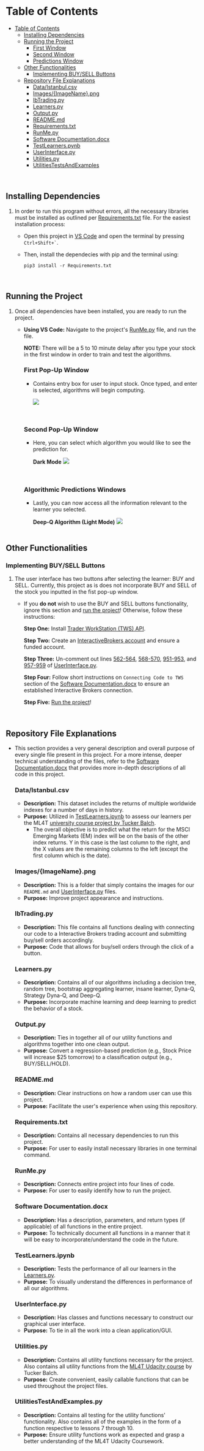 # Table of Contents
- [Table of Contents](#table-of-contents)
  - [Installing Dependencies ](#installing-dependencies-)
  - [Running the Project](#running-the-project)
    - [First Window](#first-pop-up-window)
    - [Second Window](#second-pop-up-window)
    - [Predictions Window](#algorithmic-predictions-windows)
  - [Other Functionalities](#other-functionalities)
    - [Implementing BUY/SELL Buttons](#implementing-more-buttons)
  - [Repository File Explanations](#repository-file-explanations)
    - [Data/Istanbul.csv](#dataistanbulcsv)
    - [Images/{ImageName}.png](#imagesimagenamepng)
    - [IbTrading.py](#ibtradingpy)
    - [Learners.py](#learnerspy)
    - [Output.py](#outputpy)
    - [README.md](#readmemd)
    - [Requirements.txt](#requirementstxt)
    - [RunMe.py](#runmepy)
    - [Software Documentation.docx](#software-documentationdocx)
    - [TestLearners.pynb](#testlearnersipynb)
    - [UserInterface.py](#userinterfacepy)
    - [Utilities.py](#utilitiespy)
    - [UtilitiesTestsAndExamples](#utilitiestestandexamplespy)

<br>

## Installing Dependencies <a name="Introduction"></a>
1. In order to run this program without errors, all the necessary libraries must be installed as outlined per [Requirements.txt](https://github.com/dannyleall/StockMarketTraderBot/blob/main/Requirements.txt) file. For the easiest installation process: 
   - Open this project in [VS Code](https://code.visualstudio.com/download) and open the terminal by pressing 
``
Ctrl+Shift+`
``.
   - Then, install the dependecies with pip and the terminal using:
  
     ```
     pip3 install -r Requirements.txt
     ```
<br>

## Running the Project
1. Once all dependencies have been installed, you are ready to run the project.
    - **Using VS Code:** Navigate to the project's [RunMe.py]([##RunMe.py](https://github.com/dannyleall/StockMarketTraderBot/blob/main/RunMe.py)) file, and run the file. 
        
        **NOTE:** There will be a 5 to 10 minute delay after you type your stock in the first window in order to train and test the algorithms.
        <br>

        ### First Pop-Up Window
        - Contains entry box for user to input stock. Once typed, and enter is selected, algorithms will begin computing.
  
          ![](Images/FirstWindow.png)
          
          <br>

        ### Second Pop-Up Window
        - Here, you can select which algorithm you would like to see the prediction for.
        
            **Dark Mode**
          ![](Images/DarkSecondWindow.png)

          <br>

        ### Algorithmic Predictions Windows
        - Lastly, you can now access all the information relevant to the learner you selected.
 
            **Deep-Q Algorithm (Light Mode)**
          ![](Images/LightLastWindow.png)  
          <br>

## Other Functionalities
### Implementing BUY/SELL Buttons
1. The user interface has two buttons after selecting the learner: BUY and SELL. Currently, this project as is does not incorporate BUY and SELL of the stock you inputted in the fist pop-up window.

    - If you **do not** wish to use the BUY and SELL buttons functionality, ignore this section and [run the project](#running-the-project)! Otherwise, follow these instructions:
    
        **Step One:** Install [Trader WorkStation (TWS) API](https://www.interactivebrokers.com/en/trading/tws.php#tws-software).
        
        **Step Two:** Create an [InteractiveBrokers account](https://gdcdyn.interactivebrokers.com/Universal/Application) and ensure a funded account.

        **Step Three:** Un-comment out lines [562-564](https://github.com/dannyleall/StockMarketTraderBot/blob/main/UserInterface.py#L562-L564), [568-570](https://github.com/dannyleall/StockMarketTraderBot/blob/main/UserInterface.py#L568-L570), [951-953](https://github.com/dannyleall/StockMarketTraderBot/blob/main/UserInterface.py#L951-L953), and [957-959](https://github.com/dannyleall/StockMarketTraderBot/blob/main/UserInterface.py#L951-L953) of [UserInterface.py](https://github.com/dannyleall/StockMarketTraderBot/blob/main/UserInterface.py).

        **Step Four:** Follow short instructions on `Connecting Code to TWS` section of the [Software Documentation.docx](https://github.com/dannyleall/StockMarketTraderBot/blob/main/Software%20Documentation.docx) to ensure an established Interactive Brokers connection.

        **Step Five:** [Run the project](#running-the-project)!

<br>

## Repository File Explanations
- This section provides a very general description and overall purpose of every single file present in this project. For a more intense, deeper technical understanding of the files, refer to the [Software Documentation.docx](https://github.com/dannyleall/StockMarketTraderBot/blob/main/Software%20Documentation.docx) that provides more in-depth descriptions of all code in this project.


   ### Data/Istanbul.csv
  - **Description:** This dataset includes the returns of multiple worldwide indexes for a number of days in history. 
  - **Purpose:** Utilized in [TestLearners.ipynb](https://github.com/dannyleall/StockMarketTraderBot/blob/main/TestLearners.ipynb) to assess our learners per the ML4T [university course project by Tucker Balch](https://quantsoftware.gatech.edu/Spring_2020_Project_3:_Assess_Learners).
    - The overall objective is to predict what the return for the MSCI Emerging Markets (EM) index will be on the basis of the other index returns. Y in this case is the last column to the right, and the X values are the remaining columns to the left (except the first column which is the date).

   ### Images/{ImageName}.png
  - **Description:** This is a folder that simply contains the images for our `README.md` and [UserInterface.py](https://github.com/dannyleall/StockMarketTraderBot/blob/main/UserInterface.py) files. 
  - **Purpose:** Improve project appearance and instructions.

   ### IbTrading.py
  - **Description:** This file contains all functions dealing with connecting our code to a Interactive Brokers trading account and submitting buy/sell orders accordingly.
  - **Purpose:** Code that allows for buy/sell orders through the click of a button.

   ### Learners.py
  - **Description:** Contains all of our algorithms including a decision tree, random tree, bootstrap aggregating learner, insane learner, Dyna-Q, Strategy Dyna-Q, and Deep-Q.
  - **Purpose:** Incorporate machine learning and deep learning to predict the behavior of a stock.

   ### Output.py
  - **Description:** Ties in together all of our utility functions and algorithms together into one clean output. 
  - **Purpose:** Convert a regression-based prediction (e.g., Stock Price will increase $25 tomorrow) to a classification output (e.g., BUY/SELL/HOLD).

   ### README.md
  - **Description:** Clear instructions on how a random user can use this project. 
  - **Purpose:** Facilitate the user's experience when using this repository.

   ### Requirements.txt
  - **Description:** Contains all necessary dependencies to run this project. 
  - **Purpose:** For user to easily install necessary libraries in one terminal command.
  
   ### RunMe.py
  - **Description:** Connects entire project into four lines of code. 
  - **Purpose:** For user to easily identify how to run the project.

   ### Software Documentation.docx
  - **Description:** Has a description, parameters, and return types (if applicable) of all functions in the entire project. 
  - **Purpose:** To technically document all functions in a manner that it will be easy to incorporate/understand the code in the future.

   ### TestLearners.ipynb
  - **Description:** Tests the performance of all our learners in the [Learners.py](https://github.com/dannyleall/StockMarketTraderBot/blob/main/Learners.py). 
  - **Purpose:** To visually understand the differences in performance of all our algorithms.

   ### UserInterface.py
  - **Description:** Has classes and functions necessary to construct our graphical user interface. 
  - **Purpose:** To tie in all the work into a clean application/GUI.

   ### Utilities.py
  - **Description:** Contains all utility functions necessary for the project. Also contains all utility functions from the [ML4T Udacity course](https://www.udacity.com/course/machine-learning-for-trading--ud501) by Tucker Balch. 
  - **Purpose:** Create convenient, easily callable functions that can be used throughout the project files. 

   ### UtilitiesTestAndExamples.py
  - **Description:** Contains all testing for the utility functions' functionality. Also contains all of the examples in the form of a function respective to lessons 7 through 10. 
  - **Purpose:** Ensure utility functions work as expected and grasp a better understanding of the ML4T Udacity Coursework.
